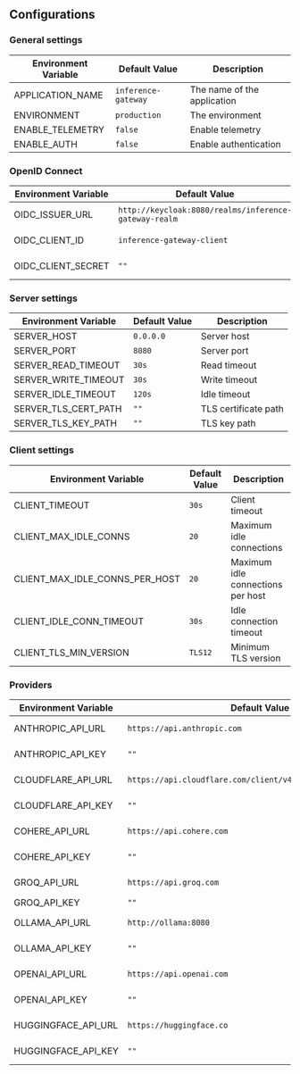 ## Configurations

### General settings
| Environment Variable | Default Value | Description |
|---------------------|---------------|-------------|
| APPLICATION_NAME | `inference-gateway` | The name of the application |
| ENVIRONMENT | `production` | The environment |
| ENABLE_TELEMETRY | `false` | Enable telemetry |
| ENABLE_AUTH | `false` | Enable authentication |


### OpenID Connect
| Environment Variable | Default Value | Description |
|---------------------|---------------|-------------|
| OIDC_ISSUER_URL | `http://keycloak:8080/realms/inference-gateway-realm` | OIDC issuer URL |
| OIDC_CLIENT_ID | `inference-gateway-client` | OIDC client ID |
| OIDC_CLIENT_SECRET | `""` | OIDC client secret |


### Server settings
| Environment Variable | Default Value | Description |
|---------------------|---------------|-------------|
| SERVER_HOST | `0.0.0.0` | Server host |
| SERVER_PORT | `8080` | Server port |
| SERVER_READ_TIMEOUT | `30s` | Read timeout |
| SERVER_WRITE_TIMEOUT | `30s` | Write timeout |
| SERVER_IDLE_TIMEOUT | `120s` | Idle timeout |
| SERVER_TLS_CERT_PATH | `""` | TLS certificate path |
| SERVER_TLS_KEY_PATH | `""` | TLS key path |


### Client settings
| Environment Variable | Default Value | Description |
|---------------------|---------------|-------------|
| CLIENT_TIMEOUT | `30s` | Client timeout |
| CLIENT_MAX_IDLE_CONNS | `20` | Maximum idle connections |
| CLIENT_MAX_IDLE_CONNS_PER_HOST | `20` | Maximum idle connections per host |
| CLIENT_IDLE_CONN_TIMEOUT | `30s` | Idle connection timeout |
| CLIENT_TLS_MIN_VERSION | `TLS12` | Minimum TLS version |


### Providers
| Environment Variable | Default Value | Description |
|---------------------|---------------|-------------|
| ANTHROPIC_API_URL | `https://api.anthropic.com` | Anthropic API URL |
| ANTHROPIC_API_KEY | `""` | Anthropic API Key |
| CLOUDFLARE_API_URL | `https://api.cloudflare.com/client/v4/accounts/{ACCOUNT_ID}` | Cloudflare API URL |
| CLOUDFLARE_API_KEY | `""` | Cloudflare API Key |
| COHERE_API_URL | `https://api.cohere.com` | Cohere API URL |
| COHERE_API_KEY | `""` | Cohere API Key |
| GROQ_API_URL | `https://api.groq.com` | Groq API URL |
| GROQ_API_KEY | `""` | Groq API Key |
| OLLAMA_API_URL | `http://ollama:8080` | Ollama API URL |
| OLLAMA_API_KEY | `""` | Ollama API Key |
| OPENAI_API_URL | `https://api.openai.com` | OpenAI API URL |
| OPENAI_API_KEY | `""` | OpenAI API Key |
| HUGGINGFACE_API_URL | `https://huggingface.co` | HuggingFace API URL |
| HUGGINGFACE_API_KEY | `""` | HuggingFace API Key |

